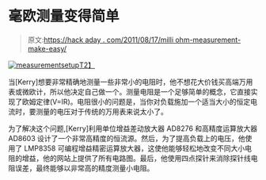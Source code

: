 # 毫欧测量变得简单

> 原文:[https://hack aday . com/2011/08/17/milli ohm-measurement-make-easy/](https://hackaday.com/2011/08/17/milliohm-measurement-made-easy/)

[![](../Images/966ad828a24a7da963f5139bb4391e7e.png "measurementsetup")T2】](http://hackaday.com/2011/08/17/milliohm-measurement-made-easy/measurementsetup/)

当[Kerry]想要非常精确地测量一些非常小的电阻时，他不想花大价钱买高端万用表或微欧计，所以他决定自己做一个。测量电阻是一个足够简单的概念，它直接实现了欧姆定律(V=IR)。电阻很小的问题是，当你对负载施加一个适当大小的恒定电流时，要测量的电压对于传统的万用表来说太小了。

为了解决这个问题,[Kerry]利用单位增益差动放大器 AD8276 和高精度运算放大器 AD8603 设计了一个非常高精度的恒流源。然后，为了提高负载上的电压，他使用了 LMP8358 可编程增益精密运算放大器，这使他能够轻松地改变不同大小电阻的增益，他的网站上提供了所有电路图。最后，他使用四点探针来消除探针线电阻误差，最终能够以非常高的精度测量小电阻。